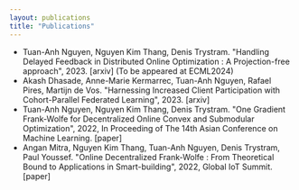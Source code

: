 ```yaml
---
layout: publications
title: "Publications"
---
```


- Tuan-Anh Nguyen, Nguyen Kim Thang, Denis Trystram. "Handling Delayed Feedback in Distributed Online Optimization : A Projection-free approach", 2023. [arxiv] (To be appeared at ECML2024)
- Akash Dhasade, Anne-Marie Kermarrec, Tuan-Anh Nguyen, Rafael Pires, Martijn de Vos. "Harnessing Increased Client Participation with Cohort-Parallel Federated Learning", 2023. [arxiv]
- Tuan-Anh Nguyen, Nguyen Kim Thang, Denis Trystram. "One Gradient Frank-Wolfe for Decentralized Online Convex and Submodular Optimization", 2022, In Proceeding of The 14th Asian Conference on Machine Learning. [paper]
- Angan Mitra, Nguyen Kim Thang, Tuan-Anh Nguyen, Denis Trystram, Paul Youssef. "Online Decentralized Frank-Wolfe : From Theoretical Bound to Applications in Smart-building", 2022, Global IoT Summit. [paper]